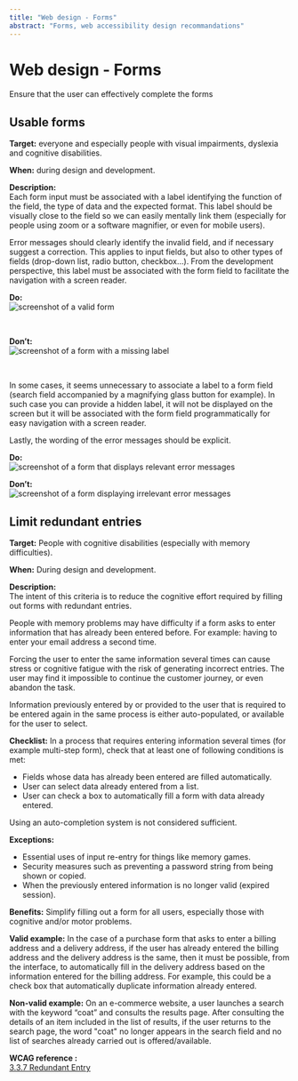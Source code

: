 ```yaml
---
title: "Web design - Forms"
abstract: "Forms, web accessibility design recommandations"
---
```


# Web design - Forms

<p class="lead">Ensure that the user can effectively complete the forms</p>




## Usable forms

**Target:** everyone and especially people with visual impairments, dyslexia and cognitive disabilities.  

**When:** during design and development.

**Description:**  
Each form input must be associated with a label identifying the function of the field, the type of data and the expected format. This label should be visually close to the field so we can easily mentally link them (especially for people using zoom or a software magnifier, or even for mobile users). 

Error messages should clearly identify the invalid field, and if necessary suggest a correction. This applies to input fields, but also to other types of fields (drop-down list, radio button, checkbox…). From the development perspective, this label must be associated with the form field to facilitate the navigation with a screen reader.

**Do:**  
![screenshot of a valid form](../../images/formulaire.png)
  
&nbsp;

**Don’t:**  
![screenshot of a form with a missing label](../../images/formulaire2.png)

&nbsp;

In some cases, it seems unnecessary to associate a label to a form field (search field accompanied by a magnifying glass button for example). In such case you can provide a hidden label, it will not be displayed on the screen but it will be associated with the form field programmatically for easy navigation with a screen reader.

Lastly, the wording of the error messages should be explicit.

**Do:**  
![screenshot of a form that displays relevant error messages](../../images/formulaire-ok.png)  

**Don’t:**  
![screenshot of a form displaying irrelevant error messages](../../images/formulaire-ko.png)

## Limit redundant entries

**Target:**  People with cognitive disabilities (especially with memory difficulties).

**When:** During design and development.

**Description:**  
The intent of this criteria is to reduce the cognitive effort required by filling out forms with redundant entries.

People with memory problems may have difficulty if a form asks to enter information that has already been entered before. For example: having to enter your email address a second time.
 
Forcing the user to enter the same information several times can cause stress or cognitive fatigue with the risk of generating incorrect entries.
The user may find it impossible to continue the customer journey, or even abandon the task.

Information previously entered by or provided to the user that is required to be entered again in the same process is either auto-populated, or available for the user to select.

**Checklist:**
In a process that requires entering information several times (for example multi-step form), check that at least one of following conditions is met:

* Fields whose data has already been entered are filled automatically.
* User can select data already entered from a list.
* User can check a box to automatically fill a form with data already entered.

Using an auto-completion system is not considered sufficient.

**Exceptions:**
* Essential uses of input re-entry for things like memory games.
* Security measures such as preventing a password string from being shown or copied. 
* When the previously entered information is no longer valid (expired session).

**Benefits:**
Simplify filling out a form for all users, especially those with cognitive and/or motor problems.

**Valid example:**
In the case of a purchase form that asks to enter a billing address and a delivery address, if the user has already entered the billing address and the delivery address is the same, then it must be possible, from the interface, to automatically fill in the delivery address based on the information entered for the billing address.
For example, this could be a check box that automatically duplicate information already entered.

**Non-valid example:**
On an e-commerce website, a user launches a search with the keyword “coat” and consults the results page.
After consulting the details of an item included in the list of results, if the user returns to the search page, the word "coat" no longer appears in the search field and no list of searches already carried out is offered/available.

**<abbr>WCAG reference</abbr> :**  
<a href="https://www.w3.org/WAI/WCAG22/Understanding/redundant-entry">3.3.7 Redundant Entry</a>